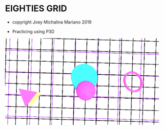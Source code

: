 # EIGHTIES GRID

* copyright Joey Michalina Mariano 2019

* Practicing using P3D

![example](https://raw.githubusercontent.com/joeymariano/eighties_grid/master/4mov/eighties_grid.gif)
